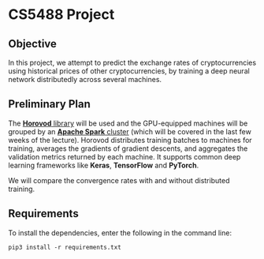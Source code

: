 # CS5488 Project

## Objective
In this project, we attempt to predict the exchange rates of cryptocurrencies using historical prices of other cryptocurrencies, by training a deep neural network distributedly across several machines.

## Preliminary Plan
The [**Horovod** library](https://github.com/horovod/horovod) will be used and the GPU-equipped machines will be grouped by an [**Apache Spark** cluster](https://horovod.readthedocs.io/en/stable/spark_include.html) (which will be covered in the last few weeks of the lecture). Horovod distributes training batches to machines for training, averages the gradients of gradient descents, and aggregates the validation metrics returned by each machine. It supports common deep learning frameworks like **Keras**, **TensorFlow** and **PyTorch**.

We will compare the convergence rates with and without distributed training.

## Requirements
To install the dependencies, enter the following in the command line:
```
pip3 install -r requirements.txt
```
